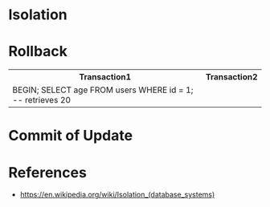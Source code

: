 # Isolation


# Rollback

<table>
  <tr>
    <th>Transaction1</th><th>Transaction2</th>
  </tr>
  <tr>
    <td>
    BEGIN;
    SELECT age FROM users WHERE id = 1;
    -- retrieves 20
    </td>
    <td>
    </td>
  </tr>
</table>

# Commit of Update

# References
- https://en.wikipedia.org/wiki/Isolation_(database_systems)
